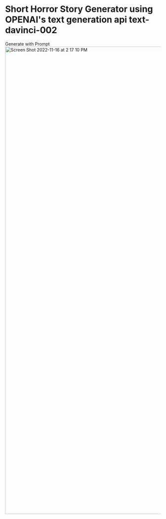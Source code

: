 # Short Horror Story Generator using OPENAI's text generation api text-davinci-002

Generate with Prompt<img width="1509" alt="Screen Shot 2022-11-16 at 2 17 10 PM" src="https://user-images.githubusercontent.com/101478279/202285392-e3933157-ff57-4447-a97b-b8801b8cb56f.png">
